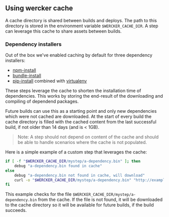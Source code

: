 ## Using wercker cache

A cache directory is shared between builds and deploys. The path to this
directory is stored in the environment variable `$WERCKER_CACHE_DIR`. A step
can leverage this cache to share assets between builds.

### Dependency installers
Out of the box we've enabled caching by default for three dependency
installers:

* [npm-install](https://app.wercker.com/#applications/51c829f23179be44780021ac/tab/details)
* [bundle-install](https://app.wercker.com/#applications/51c829d13179be44780020be/tab/details)
* [pip-install](https://app.wercker.com/#applications/51c829fb3179be44780021f0/tab/details) combined with [virtualenv](https://app.wercker.com/#applications/527bb985138f8aef26000c8f/tab/details)

These steps leverage the cache to shorten the installation time of
dependencies.  This works by storing the end-result of the downloading and
compiling of dependend packages.

Future builds can use this as a starting point and only new dependencies which
were not cached are downloaded. At the start of every build the cache directory
is filled with the cached content from the last successful build, if not older
than 14 days (and is < 1GB).

> Note: A step should not depend on content of the cache and should be able to handle
scenarios where the cache is not populated.

Here is a simple example of a custom step that leverages the cache:

```bash
if [ -f "$WERCKER_CACHE_DIR/mystep/a-dependency.bin" ]; then
    debug "a-dependency.bin found in cache"
else
    debug "a-dependency.bin not found in cache, will download"
    curl -o "$WERCKER_CACHE_DIR/mystep/a-dependency.bin" "http://example.com/a-dependency.bin"
fi
```

This example checks for the file `$WERCKER_CACHE_DIR/mystep/a-dependency.bin`
from the cache. If the file is not found, it will be downloaded to the cache
directory so it will be available for future builds, if the build succeeds.
